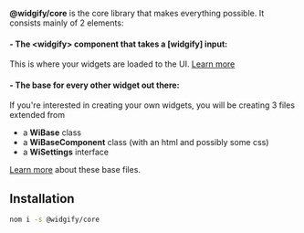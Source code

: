 **@widgify/core** is the core library that makes everything possible.
It consists mainly of 2 elements:

#### - The \<widgify> component that takes a [widgify] input:

This is where your widgets are loaded to the UI. [Learn more](https://github.com/ribalnasr/widgify/wiki/The-wi-Component)

#### - The base for every other widget out there:

If you're interested in creating your own widgets, you will be creating 3 files extended from
- a **WiBase** class
- a **WiBaseComponent** class (with an html and possibly some css)
- a **WiSettings** interface

[Learn more](https://github.com/ribalnasr/widgify/wiki/Base-Class,-Component-and-Interface) about these base files.

## Installation
```sh
nom i -s @widgify/core
```
